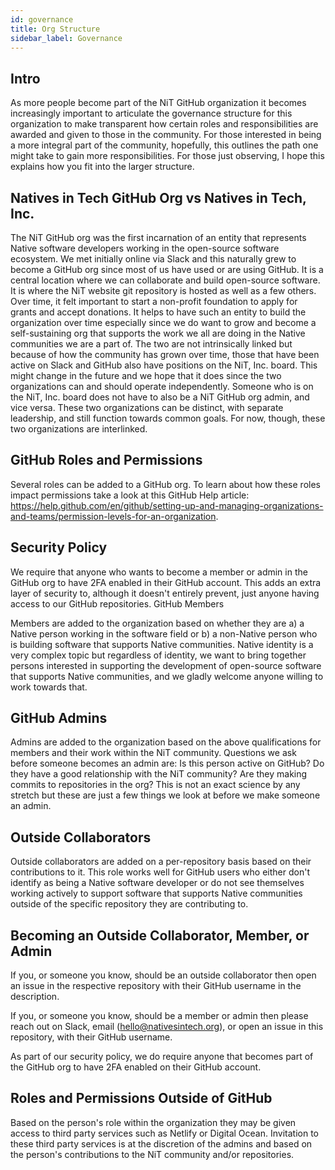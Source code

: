 ```yaml
---
id: governance
title: Org Structure
sidebar_label: Governance
---
```


## Intro

As more people become part of the NiT GitHub organization it becomes increasingly important to articulate the governance structure for this organization to make transparent how certain roles and responsibilities are awarded and given to those in the community. For those interested in being a more integral part of the community, hopefully, this outlines the path one might take to gain more responsibilities. For those just observing, I hope this explains how you fit into the larger structure.

## Natives in Tech GitHub Org vs Natives in Tech, Inc.

The NiT GitHub org was the first incarnation of an entity that represents Native software developers working in the open-source software ecosystem. We met initially online via Slack and this naturally grew to become a GitHub org since most of us have used or are using GitHub. It is a central location where we can collaborate and build open-source software. It is where the NiT website git repository is hosted as well as a few others. Over time, it felt important to start a non-profit foundation to apply for grants and accept donations. It helps to have such an entity to build the organization over time especially since we do want to grow and become a self-sustaining org that supports the work we all are doing in the Native communities we are a part of. The two are not intrinsically linked but because of how the community has grown over time, those that have been active on Slack and GitHub also have positions on the NiT, Inc. board. This might change in the future and we hope that it does since the two organizations can and should operate independently. Someone who is on the NiT, Inc. board does not have to also be a NiT GitHub org admin, and vice versa. These two organizations can be distinct, with separate leadership, and still function towards common goals. For now, though, these two organizations are interlinked.

## GitHub Roles and Permissions

Several roles can be added to a GitHub org. To learn about how these roles impact permissions take a look at this GitHub Help article: https://help.github.com/en/github/setting-up-and-managing-organizations-and-teams/permission-levels-for-an-organization.

## Security Policy

We require that anyone who wants to become a member or admin in the GitHub org to have 2FA enabled in their GitHub account. This adds an extra layer of security to, although it doesn't entirely prevent, just anyone having access to our GitHub repositories.
GitHub Members

Members are added to the organization based on whether they are a) a Native person working in the software field or b) a non-Native person who is building software that supports Native communities. Native identity is a very complex topic but regardless of identity, we want to bring together persons interested in supporting the development of open-source software that supports Native communities, and we gladly welcome anyone willing to work towards that.

## GitHub Admins

Admins are added to the organization based on the above qualifications for members and their work within the NiT community. Questions we ask before someone becomes an admin are: Is this person active on GitHub? Do they have a good relationship with the NiT community? Are they making commits to repositories in the org? This is not an exact science by any stretch but these are just a few things we look at before we make someone an admin.

## Outside Collaborators

Outside collaborators are added on a per-repository basis based on their contributions to it. This role works well for GitHub users who either don't identify as being a Native software developer or do not see themselves working actively to support software that supports Native communities outside of the specific repository they are contributing to.

## Becoming an Outside Collaborator, Member, or Admin

If you, or someone you know, should be an outside collaborator then open an issue in the respective repository with their GitHub username in the description.

If you, or someone you know, should be a member or admin then please reach out on Slack, email (hello@nativesintech.org), or open an issue in this repository, with their GitHub username.

As part of our security policy, we do require anyone that becomes part of the GitHub org to have 2FA enabled on their GitHub account.

## Roles and Permissions Outside of GitHub

Based on the person's role within the organization they may be given access to third party services such as Netlify or Digital Ocean. Invitation to these third party services is at the discretion of the admins and based on the person's contributions to the NiT community and/or repositories.
